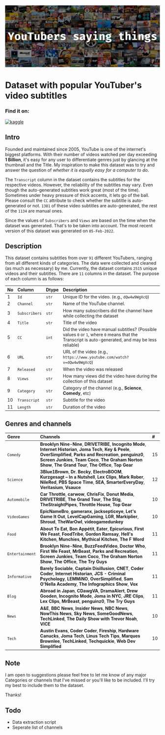 ![background](documentation/background.jpg)

# Dataset with popular YouTuber's video subtitles

### Find it on:

[<img src='https://www.kaggle.com/static/images/site-logo.svg' alt='kaggle' height='40'>](https://www.kaggle.com/praneshmukhopadhyay/youtubers-saying-things)

## Intro

Founded and maintained since 2005, YouTube is one of the internet's biggest platforms. With their number of videos watched per day exceeding **1 Billion**, it's easy for any user to differentiate genres just by glancing at the thumbnail and the Title. My inspiration to make this dataset was to try and answer the question of _whether it is equally easy for a computer to do_.

The `Transcript` column in the dataset contains the subtitles for the respective videos. However, the reliability of the subtitles may vary. Even though the auto-generated subtitles work great (most of the time). Sometimes under heavy pressure of thick accents, it lets go of the ball. Please consult the `CC` attribute to check whether the subtitle is auto-generated or not. `1381` of these video subtitles are auto-generated, the rest of the `1134` are manual ones.

Since the values of `Subscribers` and `Views` are based on the time when the dataset was generated. That's to be taken into account. The most recent version of this dataset was generated on `05-Feb-2022`.

## Description

This dataset contains subtitles from over `91` different YouTubers, ranging from all different kinds of categories. The data were collected and cleaned (as much as necessary) by me. Currently, the dataset contains `2515` unique videos and their subtitles. There are `11` columns in the dataset.
The purpose of each column is as follows:

| **No** | **Column**    | **Dtype** | **Description**                                                                                                                                    |
| :----- | :------------ | :-------- | :------------------------------------------------------------------------------------------------------------------------------------------------- |
| 1      | `Id`          | `str`     | Unique ID for the video. (e.g., `dQw4w9WgXcQ`)                                                                                                     |
| 2      | `Channel`     | `str`     | Name of the YouTube channel.                                                                                                                       |
| 3      | `Subscribers` | `str`     | How many subscribers did the channel have while collecting the dataset                                                                             |
| 4      | `Title`       | `str`     | Title of the video                                                                                                                                 |
| 5      | `CC`          | `int`     | Did the video have manual subtitles? (Possible values `0` or `1`, where `0` means that the Transcript is auto-generated, and may be less reliable) |
| 6      | `URL`         | `str`     | URL of the video (e.g., `https://www.youtube.com/watch?v=dQw4w9WgXcQ`)                                                                             |
| 7      | `Released`    | `str`     | When the video was released                                                                                                                        |
| 8      | `Views`       | `str`     | How many views did the video have during the collection of this dataset                                                                            |
| 9      | `Category`    | `str`     | Category of the channel (e.g., **Science**, **Comedy**, etc)                                                                                       |
| 10     | `Transcript`  | `str`     | Subtitle for the video                                                                                                                             |
| 11     | `Length`      | `str`     | Duration of the video                                                                                                                              |

## Genres and channels

| **Genre**       | **Channels**                                                                                                                                                                                                                                                                                     | **#** |
| :-------------- | :----------------------------------------------------------------------------------------------------------------------------------------------------------------------------------------------------------------------------------------------------------------------------------------------- | :---- |
| `Comedy`        | **Brooklyn Nine-Nine**, **DRIVETRIBE**, **Incognito Mode**, **Internet Historian**, **Joma Tech**, **Key & Peele**, **OverSimplified**, **Parks and Recreation**, **penguinz0**, **Screen Junkies**, **Team Coco**, **The Graham Norton Show**, **The Grand Tour**, **The Office**, **Top Gear** | 15    |
| `Science`       | **3Blue1Brown**, **Dr. Becky**, **ElectroBOOM**, **Kurzgesagt – In a Nutshell**, **Lex Clips**, **Mark Rober**, **NileRed**, **PBS Space Time**, **SEA**, **SmarterEveryDay**, **Veritasium**, **Vsauce**                                                                                        | 12    |
| `Automobile`    | **Car Throttle**, **carwow**, **ChrisFix**, **Donut Media**, **DRIVETRIBE**, **The Grand Tour**, **The Stig**, **TheStraightPipes**, **Throttle House**, **Top Gear**                                                                                                                            | 10    |
| `VideoGames`    | **EpicNameBro**, **gameranx**, **jacksepticeye**, **Let's Game It Out**, **LevelCapGaming**, **LGR**, **Markiplier**, **Shroud**, **TheWarOwl**, **videogamedunkey**                                                                                                                             | 10    |
| `Food`          | **About To Eat**, **Bon Appétit**, **Eater**, **Epicurious**, **First We Feast**, **FoodTribe**, **Gordon Ramsay**, **Hell's Kitchen**, **Munchies**, **Mythical Kitchen**, **The F Word**                                                                                                       | 11    |
| `Entertainment` | **Brooklyn Nine-Nine**, **BuzzFeedVideo**, **Doctor Who**, **First We Feast**, **MrBeast**, **Parks and Recreation**, **Screen Junkies**, **Team Coco**, **The Graham Norton Show**, **The Office**, **The Try Guys**                                                                            | 11    |
| `Informative`   | **Barely Sociable**, **Captain Disillusion**, **CNET**, **Coder Coder**, **Internet Historian**, **JCS - Criminal Psychology**, **LEMMiNO**, **OverSimplified**, **Sam O'Nella Academy**, **The Infographics Show**, **Vox**                                                                     | 11    |
| `Blog`          | **Abroad in Japan**, **CDawgVA**, **DramaAlert**, **Drew Gooden**, **Incognito Mode**, **Joma in NYC**, **JRE Clips**, **Lex Clips**, **MrBeast**, **penguinz0**, **The Try Guys**                                                                                                               | 11    |
| `News`          | **A&E**, **BBC News**, **Insider News**, **NBC News**, **NowThis News**, **Sky News**, **SomeGoodNews**, **TechLinked**, **The Daily Show with Trevor Noah**, **VICE**                                                                                                                           | 10    |
| `Tech`          | **Austin Evans**, **Coder Coder**, **Fireship**, **Hardware Canucks**, **Joma Tech**, **Linus Tech Tips**, **Marques Brownlee**, **TechLinked**, **Techquickie**, **Web Dev Simplified**                                                                                                         | 10    |

## Note

I am open to suggestions please feel free to let me know of any major Categories or channels that I've missed or you'll like to be included. I'll try my best to include them to the dataset.

Thanks!

## Todo

- Data extraction script
- Seperate list of channels
